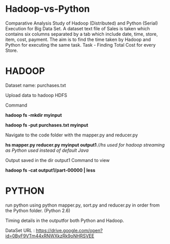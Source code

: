 # Hadoop-vs-Python
Comparative Analysis Study of Hadoop (Distributed) and Python (Serial) Execution for Big Data Set. A dataset text file of Sales is taken which contains six columns separated by a tab which include date, time, store, item, cost, payment. The aim is to find the time taken by Hadoop and Python for executing the same task. Task - Finding Total Cost for every Store.

# HADOOP

Dataset name: purchases.txt

Upload data to hadoop HDFS

Command

<b>hadoop fs -mkdir myinput 

hadoop fs -put purchases.txt myinput</b>

Navigate to the code folder with the mapper.py and reducer.py

<b>hs mapper.py reducer.py myinput output1 </b> *//hs used for hadoop streaming as Python used instead of default Java*

Output saved in the dir output1
Command to view

<b>hadoop fs -cat output1/part-00000 | less </b>

# PYTHON

run python using python mapper.py, sort.py and reducer.py in order from the Python folder. (Python 2.6)

Timing details in the outputfor both Python and Hadoop.

DataSet URL : https://drive.google.com/open?id=0ByF9VTm44xRNWXkzRk9oNHRSVEE
